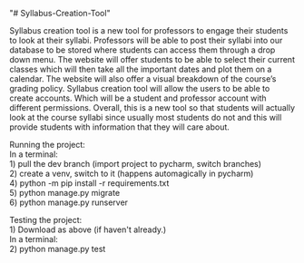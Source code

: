 "# Syllabus-Creation-Tool"

Syllabus creation tool is a new tool for professors to engage their students to look at their syllabi. Professors will be able to post their syllabi into our database to be stored where students can access them through a drop down menu. The website will offer students to be able to select their current classes which will then take all the important dates and plot them on a calendar. The website will also offer a visual breakdown of the course’s grading policy. Syllabus creation tool will allow the users to be able to create accounts. Which will be a student and professor account with different permissions. Overall, this is a new tool so that students will actually look at the course syllabi since usually most students do not and this will provide students with information that they will care about.
  
  
Running the project:  
  In a terminal:  
    1) pull the dev branch (import project to pycharm, switch branches)  
    2) create a venv, switch to it (happens automagically in pycharm)  
    4) python -m pip install -r requirements.txt  
    5) python manage.py migrate  
    6) python manage.py runserver  
  
Testing the project:  
    1) Download as above (if haven't already.)  
   In a terminal:  
    2) python manage.py test  
